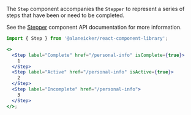 The `Step` component accompanies the `Stepper` to represent a series of steps that have been or need to be completed.

See the [Stepper](/#/Navigation/Stepper) component API documentation for more information.

```jsx
import { Step } from '@alaneicker/react-component-library';

<>
  <Step label="Complete" href="/personal-info" isComplete={true}>
    1
  </Step>
  <Step label="Active" href="/personal-info" isActive={true}>
    2
  </Step>
  <Step label="Incomplete" href="/personal-info">
    3
  </Step>
</>;
```
